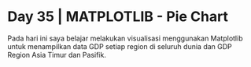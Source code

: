 # Day 35 | MATPLOTLIB - Pie Chart
Pada hari ini saya belajar melakukan visualisasi menggunakan Matplotlib untuk menampilkan data GDP setiap region di seluruh dunia dan GDP Region Asia Timur dan Pasifik.